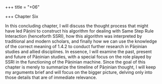 +++
title = "+06"

+++
Chapter Six 

In this concluding chapter, I will discuss the thought process that might have led Pāṇini to  construct his algorithm for dealing with Same Step Rule Interaction (henceforth SSRI), how  this algorithm was interpreted by traditional and modern scholars, and finally how we can use  the knowledge of the correct meaning of 1.4.2 to conduct further research in Pāṇinian studies  and allied disciplines. In essence, I will examine the past, present and future of Pāṇinian  studies, with a special focus on the role played by SSRI in the functioning of the Pāṇinian  machine. Since the goal of this chapter is merely to summarize the timeline of Pāṇinian  thought, I will keep my arguments brief and will focus on the bigger picture, delving only  into those details that are of immediate relevance. 
